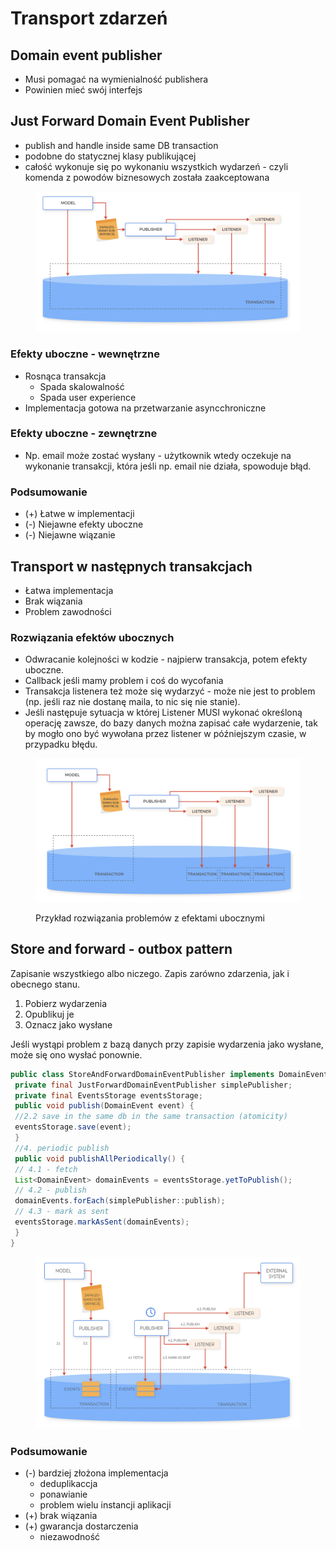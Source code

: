 # Transport zdarzeń

## Domain event publisher

* Musi pomagać na wymienialność publishera
* Powinien mieć swój interfejs

## Just Forward Domain Event Publisher

* publish and handle inside same DB transaction
* podobne do statycznej klasy publikującej
* całość wykonuje się po wykonaniu wszystkich wydarzeń - czyli komenda z powodów biznesowych została zaakceptowana

<figure><img src="../../.gitbook/assets/Zrzut ekranu 2022-10-3 o 11.40.28.png" alt=""><figcaption></figcaption></figure>

### Efekty uboczne - wewnętrzne

* Rosnąca transakcja
  * Spada skalowalność
  * Spada user experience
* Implementacja gotowa na przetwarzanie asyncchroniczne

### Efekty uboczne - zewnętrzne

* Np. email może zostać wysłany - użytkownik wtedy oczekuje na wykonanie transakcji, która jeśli np. email nie działa, spowoduje błąd.

### Podsumowanie

* (+) Łatwe w implementacji
* (-) Niejawne efekty uboczne
* (-) Niejawne wiązanie

## Transport w następnych transakcjach

* Łatwa implementacja
* Brak wiązania
* Problem zawodności

### Rozwiązania efektów ubocznych

* Odwracanie kolejności w kodzie - najpierw transakcja, potem efekty uboczne.
* Callback jeśli mamy problem i coś do wycofania
* Transakcja listenera też może się wydarzyć - może nie jest to problem (np. jeśli raz nie dostanę maila, to nic się nie stanie).
* Jeśli następuje sytuacja w której Listener MUSI wykonać określoną operację zawsze, do bazy danych można zapisać całe wydarzenie, tak by mogło ono być wywołana przez listener w późniejszym czasie, w przypadku błędu.

<figure><img src="../../.gitbook/assets/Zrzut ekranu 2022-10-3 o 11.51.03.png" alt=""><figcaption><p>Przykład rozwiązania problemów z efektami ubocznymi</p></figcaption></figure>

## Store and forward - outbox pattern

Zapisanie wszystkiego albo niczego. Zapis zarówno zdarzenia, jak i obecnego stanu.

1. Pobierz wydarzenia
2. Opublikuj je
3. Oznacz jako wysłane

Jeśli wystąpi problem z bazą danych przy zapisie wydarzenia jako wysłane, może się ono wysłać ponownie.

```java
public class StoreAndForwardDomainEventPublisher implements DomainEventPublisher {
 private final JustForwardDomainEventPublisher simplePublisher;
 private final EventsStorage eventsStorage;
 public void publish(DomainEvent event) {
 //2.2 save in the same db in the same transaction (atomicity)
 eventsStorage.save(event);
 }
 //4. periodic publish
 public void publishAllPeriodically() {
 // 4.1 - fetch
 List<DomainEvent> domainEvents = eventsStorage.yetToPublish();
 // 4.2 - publish
 domainEvents.forEach(simplePublisher::publish);
 // 4.3 - mark as sent
 eventsStorage.markAsSent(domainEvents);
 }
}
```

<figure><img src="../../.gitbook/assets/Zrzut ekranu 2022-10-3 o 12.01.02.png" alt=""><figcaption></figcaption></figure>

### Podsumowanie

* (-) bardziej złożona implementacja
  * deduplikaccja
  * ponawianie
  * problem wielu instancji aplikacji
* (+) brak wiązania
* (+) gwarancja dostarczenia
  * niezawodność
